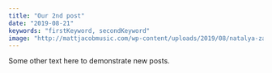 ```yaml
---
title: "Our 2nd post"
date: "2019-08-21"
keywords: "firstKeyword, secondKeyword"
image: "http://mattjacobmusic.com/wp-content/uploads/2019/08/natalya-zaritskaya-144626.jpg"
---
```


Some other text here to demonstrate new posts.